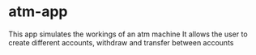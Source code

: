 # atm-app
This app simulates the workings of an atm machine
It allows the user to create different accounts, withdraw and transfer between accounts
